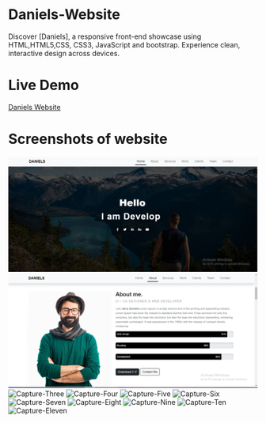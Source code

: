 # Daniels-Website
Discover [Daniels], a responsive front-end showcase using HTML,HTML5,CSS, CSS3,  JavaScript and bootstrap. Experience clean, interactive design across devices.
# Live Demo
[Daniels Website](https://menna-elsallamy.github.io/Daniels-Website/)
# Screenshots of website
![Capture-One](https://github.com/Menna-Elsallamy/Daniels-Website/blob/main/websitescreenshots/Capture1.PNG)
![Capture-Two](https://github.com/Menna-Elsallamy/Daniels-Website/blob/main/websitescreenshots/Capture2.PNG)
![Capture-Three]()
![Capture-Four]()
![Capture-Five]()
![Capture-Six]()
![Capture-Seven]()
![Capture-Eight]()
![Capture-Nine]()
![Capture-Ten]()
![Capture-Eleven]()
